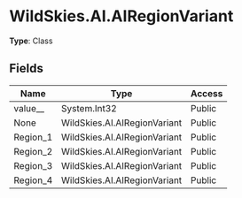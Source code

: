 ﻿# WildSkies.AI.AIRegionVariant

**Type**: Class

## Fields

| Name | Type | Access |
|------|------|--------|
| value__ | System.Int32 | Public |
| None | WildSkies.AI.AIRegionVariant | Public |
| Region_1 | WildSkies.AI.AIRegionVariant | Public |
| Region_2 | WildSkies.AI.AIRegionVariant | Public |
| Region_3 | WildSkies.AI.AIRegionVariant | Public |
| Region_4 | WildSkies.AI.AIRegionVariant | Public |

